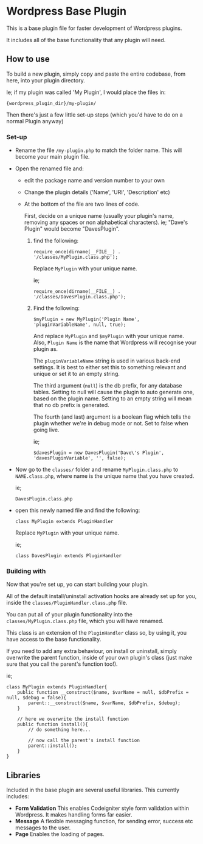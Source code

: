 # Wordpress Base Plugin

This is a base plugin file for faster development of Wordpress plugins.

It includes all of the base functionality that any plugin will need.

## How to use
To build a new plugin, simply copy and paste the entire codebase, from here, into your plugin directory.

Ie; if my plugin was called 'My Plugin', I would place the files in:

`{wordpress_plugin_dir}/my-plugin/`

Then there's just a few little set-up steps (which you'd have to do on a normal Plugin anyway)

### Set-up
* Rename the file `/my-plugin.php` to match the folder name. This will become your main plugin file.
* Open the renamed file and:
    * edit the package name and version number to your own
    * Change the plugin details ('Name', 'URI', 'Description' etc)
    * At the bottom of the file are two lines of code.

        First, decide on a unique name (usually your plugin's name, removing any spaces or non alphabetical characters).
        ie; "Dave's Plugin" would become "DavesPlugin".

        1. find the following:

            `require_once(dirname(__FILE__) . '/classes/MyPlugin.class.php');`

            Replace `MyPlugin` with your unique name.

            ie;

            `require_once(dirname(__FILE__) . '/classes/DavesPlugin.class.php');`

        3. Find the following:

            `$myPlugin = new MyPlugin('Plugin Name', 'pluginVariableName', null, true);`

            And replace `MyPlugin` and `$myPlugin` with your unique name.
            Also, `Plugin Name` is the name that Wordpress will recognise your plugin as.

            The `pluginVariableName` string is used in various back-end settings. It is best to either set this to something relevant and unique or set it to an empty string.

            The third argument (`null`) is the db prefix, for any database tables. Setting to null will cause the plugin to auto generate one, based on the plugin name.
            Setting to an empty string will mean that no db prefix is generated.

            The fourth (and last) argument is a boolean flag which tells the plugin whether we're in debug mode or not. Set to false when going live.

            ie;

            `$davesPlugin = new DavesPlugin('Dave\'s Plugin', 'davesPluginVariable', '', false);`

* Now go to the `classes/` folder and rename `MyPlugin.class.php` to `NAME.class.php`, where name is the unique name that you have created.

    ie;

    `DavesPlugin.class.php`
* open this newly named file and find the following:

    `class MyPlugin extends PluginHandler`

    Replace `MyPlugin` with your unique name.

    ie;

    `class DavesPlugin extends PluginHandler`

### Building with
Now that you're set up, yo can start building your plugin.

All of the default install/uninstall activation hooks are already set up for you, inside the `classes/PluginHandler.class.php` file.

You can put all of your plugin functionality into the `classes/MyPlugin.class.php` file, which you will have renamed.

This class is an extension of the `PluginHandler` class so, by using it, you have access to the base functionality.

If you need to add any extra behaviour, on install or uninstall, simply overwrite the parent function, inside of your own plugin's class (just make sure that you call the parent's function too!).

ie;


	class MyPlugin extends PluginHandler{
		public function __construct($name, $varName = null, $dbPrefix = null, $debug = false){
			parent::__construct($name, $varName, $dbPrefix, $debug);
		}

		// here we overwrite the install function
		public function install(){
			// do something here...

			// now call the parent's install function
			parent::install();
		}
	}

## Libraries
Included in the base plugin are several useful libraries. This currently includes:

* **Form Validation**
    This enables Codeigniter style form validation within Wordpress. It makes handling forms far easier.
* **Message**
    A flexible messaging function, for sending error, success etc messages to the user.
* **Page**
    Enables the loading of pages.